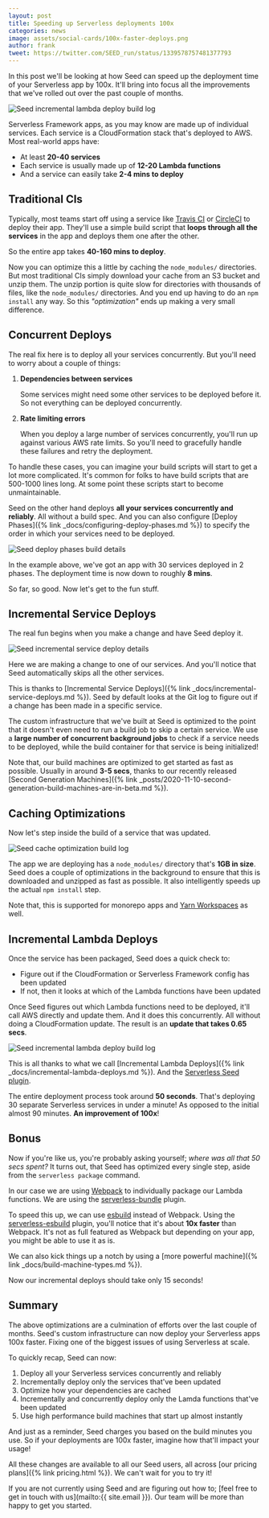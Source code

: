```yaml
---
layout: post
title: Speeding up Serverless deployments 100x
categories: news
image: assets/social-cards/100x-faster-deploys.png
author: frank
tweet: https://twitter.com/SEED_run/status/1339578757481377793
---
```


In this post we'll be looking at how Seed can speed up the deployment time of your Serverless app by 100x. It'll bring into focus all the improvements that we've rolled out over the past couple of months.

![Seed incremental lambda deploy build log](/assets/blog/speeding-up-serverless-deployments-100x/seed-incremental-lambda-deploy-build-log.png)

Serverless Framework apps, as you may know are made up of individual services. Each service is a CloudFormation stack that's deployed to AWS. Most real-world apps have:

- At least **20-40 services**
- Each service is usually made up of **12-20 Lambda functions**
- And a service can easily take **2-4 mins to deploy**

## Traditional CIs

Typically, most teams start off using a service like [Travis CI](https://travis-ci.com) or [CircleCI](https://circleci.com) to deploy their app. They'll use a simple build script that **loops through all the services** in the app and deploys them one after the other.

So the entire app takes **40-160 mins to deploy**.

Now you can optimize this a little by caching the `node_modules/` directories. But most traditional CIs simply download your cache from an S3 bucket and unzip them. The unzip portion is quite slow for directories with thousands of files, like the `node_modules/` directories. And you end up having to do an `npm install` any way. So this _"optimization"_ ends up making a very small difference.

## Concurrent Deploys

The real fix here is to deploy all your services concurrently. But you'll need to worry about a couple of things:

1. **Dependencies between services**
   
   Some services might need some other services to be deployed before it. So not everything can be deployed concurrently.

2. **Rate limiting errors**

   When you deploy a large number of services concurrently, you'll run up against various AWS rate limits. So you'll need to gracefully handle these failures and retry the deployment.

To handle these cases, you can imagine your build scripts will start to get a lot more complicated. It's common for folks to have build scripts that are 500-1000 lines long. At some point these scripts start to become unmaintainable.

Seed on the other hand deploys **all your services concurrently and reliably**. All without a build spec. And you can also configure [Deploy Phases]({% link _docs/configuring-deploy-phases.md %}) to specify the order in which your services need to be deployed.

![Seed deploy phases build details](/assets/blog/speeding-up-serverless-deployments-100x/seed-deploy-phases-build-details.png)

In the example above, we've got an app with 30 services deployed in 2 phases. The deployment time is now down to roughly **8 mins**.

So far, so good. Now let's get to the fun stuff.

## Incremental Service Deploys

The real fun begins when you make a change and have Seed deploy it.

![Seed incremental service deploy details](/assets/blog/speeding-up-serverless-deployments-100x/seed-incremental-service-deploy-details.png)

Here we are making a change to one of our services. And you'll notice that Seed automatically skips all the other services.

This is thanks to [Incremental Service Deploys]({% link _docs/incremental-service-deploys.md %}). Seed by default looks at the Git log to figure out if a change has been made in a specific service.

The custom infrastructure that we've built at Seed is optimized to the point that it doesn't even need to run a build job to skip a certain service. We use a **large number of concurrent background jobs** to check if a service needs to be deployed, while the build container for that service is being initialized!

Note that, our build machines are optimized to get started as fast as possible. Usually in around **3-5 secs**, thanks to our recently released [Second Generation Machines]({% link _posts/2020-11-10-second-generation-build-machines-are-in-beta.md %}).

## Caching Optimizations

Now let's step inside the build of a service that was updated.

![Seed cache optimization build log](/assets/blog/speeding-up-serverless-deployments-100x/seed-cache-optimization-build-log.png)

The app we are deploying has a `node_modules/` directory that's **1GB in size**. Seed does a couple of optimizations in the background to ensure that this is downloaded and unzipped as fast as possible. It also intelligently speeds up the actual `npm install` step.

Note that, this is supported for monorepo apps and [Yarn Workspaces](https://classic.yarnpkg.com/en/docs/workspaces/) as well.

## Incremental Lambda Deploys

Once the service has been packaged, Seed does a quick check to:

- Figure out if the CloudFormation or Serverless Framework config has been updated
- If not, then it looks at which of the Lambda functions have been updated

Once Seed figures out which Lambda functions need to be deployed, it'll call AWS directly and update them. And it does this concurrently. All without doing a CloudFormation update. The result is an **update that takes 0.65 secs**.

![Seed incremental lambda deploy build log](/assets/blog/speeding-up-serverless-deployments-100x/seed-incremental-lambda-deploy-build-log.png)

This is all thanks to what we call [Incremental Lambda Deploys]({% link _docs/incremental-lambda-deploys.md %}). And the [Serverless Seed plugin](https://github.com/seed-run/serverless-seed).

The entire deployment process took around **50 seconds**. That's deploying 30 separate Serverless services in under a minute! As opposed to the initial almost 90 minutes. **An improvement of 100x**!

## Bonus

Now if you're like us, you're probably asking yourself; _where was all that 50 secs spent?_ It turns out, that Seed has optimized every single step, aside from the `serverless package` command.

In our case we are using [Webpack](https://webpack.js.org) to individually package our Lambda functions. We are using the [serverless-bundle](https://github.com/AnomalyInnovations/serverless-bundle) plugin.

To speed this up, we can use [esbuild](https://esbuild.github.io) instead of Webpack. Using the [serverless-esbuild](https://github.com/floydspace/serverless-esbuild) plugin, you'll notice that it's about **10x faster** than Webpack. It's not as full featured as Webpack but depending on your app, you might be able to use it as is.

We can also kick things up a notch by using a [more powerful machine]({% link _docs/build-machine-types.md %}).

Now our incremental deploys should take only 15 seconds!

## Summary

The above optimizations are a culmination of efforts over the last couple of months. Seed's custom infrastructure can now deploy your Serverless apps 100x faster. Fixing one of the biggest issues of using Serverless at scale.

To quickly recap, Seed can now:

1. Deploy all your Serverless services concurrently and reliably
2. Incrementally deploy only the services that've been updated
3. Optimize how your dependencies are cached
4. Incrementally and concurrently deploy only the Lamda functions that've been updated
5. Use high performance build machines that start up almost instantly

And just as a reminder, Seed charges you based on the build minutes you use. So if your deployments are 100x faster, imagine how that'll impact your usage!

All these changes are available to all our Seed users, all across [our pricing plans]({% link pricing.html %}). We can't wait for you to try it!

If you are not currently using Seed and are figuring out how to; [feel free to get in touch with us](mailto:{{ site.email }}). Our team will be more than happy to get you started.
